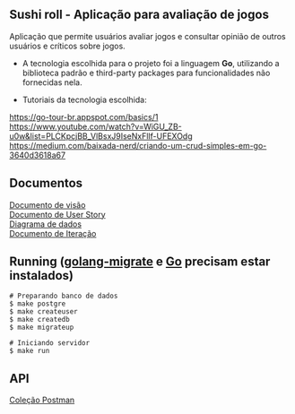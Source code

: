 ## Sushi roll - Aplicação para avaliação de jogos

Aplicação que permite usuários avaliar jogos e consultar opinião de outros usuários e críticos sobre jogos.

* A tecnologia escolhida para o projeto foi a linguagem **Go**, utilizando a biblioteca padrão e third-party packages 
para funcionalidades não fornecidas nela.

* Tutoriais da tecnologia escolhida:

https://go-tour-br.appspot.com/basics/1  
https://www.youtube.com/watch?v=WiGU_ZB-u0w&list=PLCKpcjBB_VlBsxJ9IseNxFllf-UFEXOdg  
https://medium.com/baixada-nerd/criando-um-crud-simples-em-go-3640d3618a67  


## Documentos

[Documento de visão](https://github.com/felipedavid/sushi_roll/blob/main/docs/visao.md)<br/>
[Documento de User Story](https://github.com/felipedavid/sushi_roll/blob/main/docs/user_story.md)<br/>
[Diagrama de dados](https://github.com/felipedavid/sushi_roll/blob/main/docs/modelo_de_dados.md)<br/>
[Documento de Iteração](https://github.com/felipedavid/sushi_roll/blob/main/docs/iteracao.md)<br/>


## Running ([golang-migrate](https://github.com/golang-migrate/migrate/releases) e [Go](https://go.dev/dl/) precisam estar instalados)
```console
# Preparando banco de dados
$ make postgre
$ make createuser
$ make createdb
$ make migrateup

# Iniciando servidor
$ make run
```

## API
[Coleção Postman](https://mega.nz/file/xVAzgQqA#uaSTeDIqJ0T7rrPcXVCIBpxB8t_a6GdwcP_lEk-TKxM)